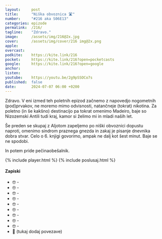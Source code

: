 ```yaml
---
layout: 	post
title:  	"Niška obvoznica 🛣️"
number: 	"#216 aka S06E13"
categories:	epizode
permalink:	/216/
tagline: 	"Zdravo."
image:		/assets/img/216@2x.jpg
cover:		/assets/img/cover/216 img@2x.png
apple:		
overcast:	
podkite:	https://kite.link/216
pocket:		https://kite.link/216?open=pocketcasts
google:		https://kite.link/216?open=google
anchor:		
listen:		
youtube:	https://youtu.be/2g9pSSOCo7s
published:	false
date: 		2024-07-07 06:00 +0200
---
```


Zdravo. V eni izmed teh poletnih epizod začnemo z napovedjo nogometnih (pod)prvakov, ne moremo mimo odvisnosti, natančneje (tokrat) nikotina. Za poletno (in še kakšno) destinacijo pa tokrat omenimo Madeiro, baje so Nizozemski Antili tudi kraj, kamor si želimo mi in mladi naših let. 

Še preden se skupaj z Aljotom zapeljemo po niški obvoznici dopustu naproti, omenimo sindrom praznega gnezda in zakaj je pisanje dnevnika dobra stvar. Celo o 6. knjigi govorimo, ampak ne dalj kot šest minut. Baje se ne spodobi. 

In potem pride pečinaobešalnik. 

{% include player.html %}
{% include poslusaj.html %}

<!--break-->

#### Zapiski

- 🤓 []() - 
- 🤓 []() - 
- 🤓 []() - 
- 🤓 []() - 
- 🤓 []() - 
- 🤓 []() - 
- 🤓 []() - 
- 🤓 []() - 
- 🤓 []() - 
- 🔗 (tukaj dodaj povezave)